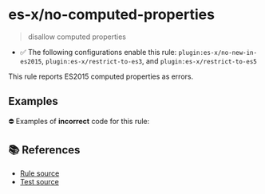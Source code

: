 # es-x/no-computed-properties
> disallow computed properties

- ✅ The following configurations enable this rule: `plugin:es-x/no-new-in-es2015`, `plugin:es-x/restrict-to-es3`, and `plugin:es-x/restrict-to-es5`

This rule reports ES2015 computed properties as errors.

## Examples

⛔ Examples of **incorrect** code for this rule:

<eslint-playground type="bad" code="/*eslint es-x/no-computed-properties: error */
const obj = {
    [a]: 1,
    [b]() {},
    get [c]() {},
    set [c](value) {},
}
class A {
    [a]() {}
}
" />

## 📚 References

- [Rule source](https://github.com/ota-meshi/eslint-plugin-es-x/blob/v4.1.0/lib/rules/no-computed-properties.js)
- [Test source](https://github.com/ota-meshi/eslint-plugin-es-x/blob/v4.1.0/tests/lib/rules/no-computed-properties.js)
